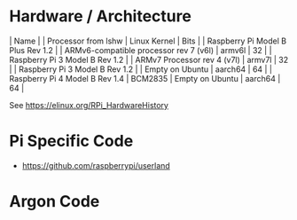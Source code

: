 # Hardware / Architecture

| Name | |  Processor from lshw | Linux Kernel | Bits |
| Raspberry Pi Model B Plus Rev 1.2 | |  ARMv6-compatible processor rev 7 (v6l) | armv6l | 32 |
| Raspberry Pi 3 Model B Rev 1.2 | | ARMv7 Processor rev 4 (v7l) | armv7l | 32 | 
| Raspberry Pi 3 Model B Rev 1.2 | | Empty on Ubuntu | aarch64 | 64 | 
| Raspberry Pi 4 Model B Rev 1.4 | BCM2835 |  Empty on Ubuntu | aarch64 | 64 |  

See https://elinux.org/RPi_HardwareHistory

# Pi Specific Code
- https://github.com/raspberrypi/userland


# Argon Code 
